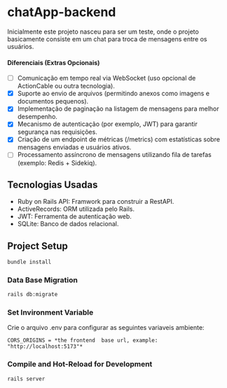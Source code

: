 # chatApp-backend

Inicialmente este projeto nasceu para ser um teste, onde o projeto basicamente consiste em um chat para troca de mensagens entre os usuários.

#### Diferenciais (Extras Opcionais)

- [ ] Comunicação em tempo real via WebSocket (uso opcional de ActionCable ou outra tecnologia).
- [x] Suporte ao envio de arquivos (permitindo anexos como imagens e documentos pequenos).
- [x] Implementação de paginação na listagem de mensagens para melhor desempenho.
- [x] Mecanismo de autenticação (por exemplo, JWT) para garantir segurança nas requisições.
- [x] Criação de um endpoint de métricas (/metrics) com estatísticas sobre mensagens enviadas e usuários ativos.
- [ ] Processamento assíncrono de mensagens utilizando fila de tarefas (exemplo: Redis + Sidekiq).

## Tecnologias Usadas
- Ruby on Rails API: Framwork para construir a RestAPI.
- ActiveRecords: ORM utilizada pelo Rails.
- JWT: Ferramenta de autenticação web.
- SQLite: Banco de dados relacional.

## Project Setup

```sh
bundle install
```

### Data Base Migration

```sh
rails db:migrate
```

### Set Invironment Variable 

Crie o arquivo .env para configurar as seguintes variaveis ambiente:

```
CORS_ORIGINS = *the frontend  base url, example: "http://localhost:5173"*
```

### Compile and Hot-Reload for Development

```sh
rails server
```
